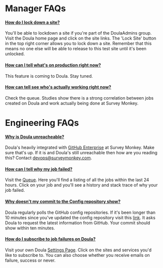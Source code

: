 Manager FAQs
===========

#### [How do I lock down a site?](#lock)
You'll be able to lockdown a site if you're part of the DoulaAdmins group. Visit the Doula home page and click on the site links. The 'Lock Site' button in the top right corner allows you to lock down a site. Remember that this means no one else will be able to release to this test site until it's been unlocked.

#### [How can I tell what's on production right now?](#prod)
This feature is coming to Doula. Stay tuned.

#### [How can tell see who's actually working right now?](#work)
Check the queue. Studies show there is a strong correlation between jobs created on Doula and work actually being done at Survey Monkey.

Engineering FAQs
===============

#### [Why is Doula unreacheable?](#unreachable)
Doula's heavily integrated with [GitHub Enterprise](http://code.corp.surveymonkey.com/) at Survey Monkey. Make sure that's up. If it is and Doula's still unreachable then how are you reading this? Contact devops@surveymonkey.com.

#### [How can I tell why my job failed?](#fail)
Visit the [Queue](http://doula.corp.surveymonkey.com/queue). Here you'll find a listing of all the jobs within the last 24 hours. Click on your job and you'll see a history and stack trace of why your job failed.

#### [Why doesn't my commit to the Config repository show?](#config)
Doula regularly polls the GitHub config repositories. If it's been longer than 10 minutes since you've updated the config repository visit this [link](http://doula.corp.surveymonkey.com/updatedoula). It asks Doula to request the latest information from GitHub. Your commit should show within ten minutes.

#### [How do I subscribe to job failures on Doula?](#subscribetofail)
Visit your own Doula [Settings Page](http://doula.corp.surveymonkey.com/settings). Click on the sites and services you'd like to subscribe to. You can also choose whether you receive emails on failure, success or never.